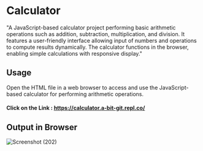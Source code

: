 # Calculator
"A JavaScript-based calculator project performing basic arithmetic operations such as addition, subtraction, multiplication, and division. It features a user-friendly interface allowing input of numbers and operations to compute results dynamically. The calculator functions in the browser, enabling simple calculations with responsive display."
## Usage
Open the HTML file in a web browser to access and use the JavaScript-based calculator for performing arithmetic operations.
#### Click on the Link : https://calculator.a-bit-git.repl.co/
## Output in Browser
![Screenshot (202)](https://github.com/a-bit-git/Calculator/assets/138126472/5e5e90b1-3516-4637-9a5f-7d7286dad9a6)
